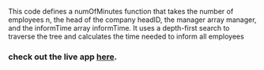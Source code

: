 This code defines a numOfMinutes function that takes the number of employees n, the head of the company headID, the manager array manager, and the informTime array informTime. It uses a depth-first search to traverse the tree and calculates the time needed to inform all employees

### check out the live app [here](https://priyanka23-brs.github.io/Inform-to-employees-leet-code/).
